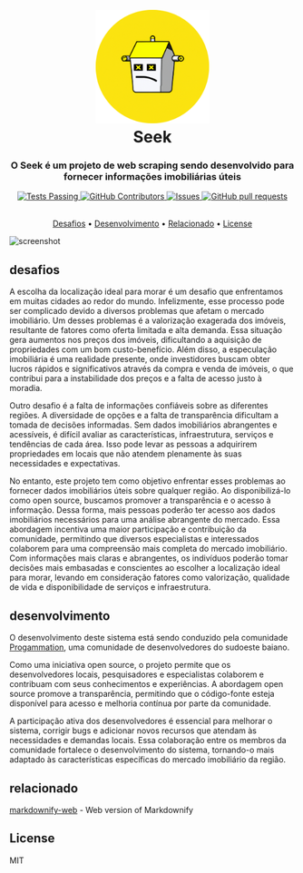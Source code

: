 
<h1 align="center">
  <br>
  <a href="#"><img src="housebot.png" alt="Markdownify" width="200"></a>
  <br>
    Seek
  <br>
</h1>

<h3 align="center">O Seek é um projeto de web scraping sendo desenvolvido para fornecer informações imobiliárias úteis</h3>

<p align="center">
    <a href="https://github.com/progammation/seek/actions">
      <img alt="Tests Passing" src="https://github.com/anuraghazra/github-readme-stats/workflows/Test/badge.svg" />
    </a>
    <a href="https://github.com/progammation/seek/graphs/contributors">
      <img alt="GitHub Contributors" src="https://img.shields.io/github/contributors/progammation/seek" />
    </a>
    <a href="https://github.com/progammation/seek/issues">
      <img alt="Issues" src="https://img.shields.io/github/issues/progammation/seek?color=0088ff" />
    </a>
    <a href="https://github.com/progammation/seek/pulls">
      <img alt="GitHub pull requests" src="https://img.shields.io/github/issues-pr/progammation/seek?color=0088ff" />
    </a>
    <br />
    <br />
   
  </p>

<p align="center">
  <a href="#desafios">Desafios</a> •
  <a href="#desenvolvimento">Desenvolvimento</a> •
  <a href="#relacionado">Relacionado</a> •
  <a href="#license">License</a>
</p>

![screenshot]()

## desafios

A escolha da localização ideal para morar é um desafio que enfrentamos em muitas cidades ao redor do mundo. Infelizmente, esse processo pode ser complicado devido a diversos problemas que afetam o mercado imobiliário. Um desses problemas é a valorização exagerada dos imóveis, resultante de fatores como oferta limitada e alta demanda. Essa situação gera aumentos nos preços dos imóveis, dificultando a aquisição de propriedades com um bom custo-benefício. Além disso, a especulação imobiliária é uma realidade presente, onde investidores buscam obter lucros rápidos e significativos através da compra e venda de imóveis, o que contribui para a instabilidade dos preços e a falta de acesso justo à moradia.

Outro desafio é a falta de informações confiáveis sobre as diferentes regiões. A diversidade de opções e a falta de transparência dificultam a tomada de decisões informadas. Sem dados imobiliários abrangentes e acessíveis, é difícil avaliar as características, infraestrutura, serviços e tendências de cada área. Isso pode levar as pessoas a adquirirem propriedades em locais que não atendem plenamente às suas necessidades e expectativas.

No entanto, este projeto tem como objetivo enfrentar esses problemas ao fornecer dados imobiliários úteis sobre qualquer região. Ao disponibilizá-lo como open source, buscamos promover a transparência e o acesso à informação. Dessa forma, mais pessoas poderão ter acesso aos dados imobiliários necessários para uma análise abrangente do mercado. Essa abordagem incentiva uma maior participação e contribuição da comunidade, permitindo que diversos especialistas e interessados colaborem para uma compreensão mais completa do mercado imobiliário. Com informações mais claras e abrangentes, os indivíduos poderão tomar decisões mais embasadas e conscientes ao escolher a localização ideal para morar, levando em consideração fatores como valorização, qualidade de vida e disponibilidade de serviços e infraestrutura.

## desenvolvimento

O desenvolvimento deste sistema está sendo conduzido pela comunidade [Progammation](github.com/progammation), uma comunidade de desenvolvedores do sudoeste baiano.

Como uma iniciativa open source, o projeto permite que os desenvolvedores locais, pesquisadores e especialistas colaborem e contribuam com seus conhecimentos e experiências. A abordagem open source promove a transparência, permitindo que o código-fonte esteja disponível para acesso e melhoria contínua por parte da comunidade.

A participação ativa dos desenvolvedores é essencial para melhorar o sistema, corrigir bugs e adicionar novos recursos que atendam às necessidades e demandas locais. Essa colaboração entre os membros da comunidade fortalece o desenvolvimento do sistema, tornando-o mais adaptado às características específicas do mercado imobiliário da região.

## relacionado

[markdownify-web](https://github.com/amitmerchant1990/markdownify-web) - Web version of Markdownify

## License

MIT
